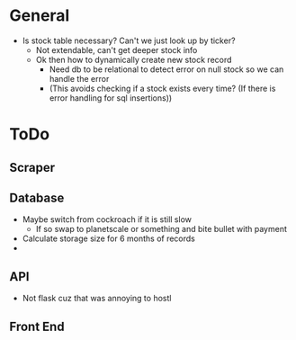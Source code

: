 # General

- Is stock table necessary? Can't we just look up by ticker?
  - Not extendable, can't get deeper stock info
  - Ok then how to dynamically create new stock record
    - Need db to be relational to detect error on null stock so we can handle the error
    - (This avoids checking if a stock exists every time? (If there is error handling for sql insertions))

# ToDo

## Scraper

## Database

- Maybe switch from cockroach if it is still slow
  - If so swap to planetscale or something and bite bullet with payment
- Calculate storage size for 6 months of records
-

## API

- Not flask cuz that was annoying to hostl

## Front End
